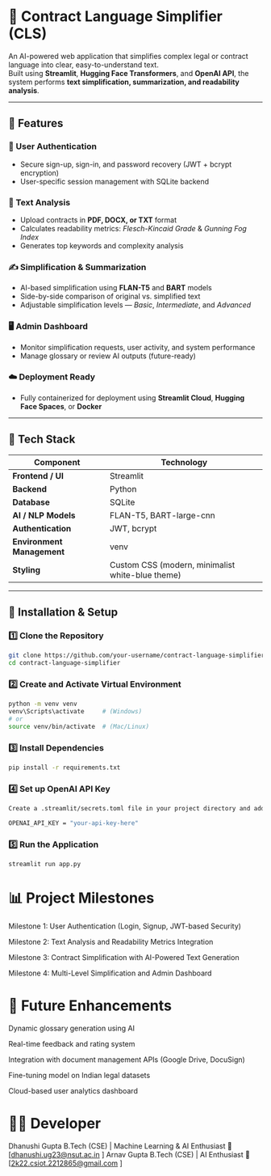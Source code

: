 # 📄 Contract Language Simplifier (CLS)

An AI-powered web application that simplifies complex legal or contract language into clear, easy-to-understand text.  
Built using **Streamlit**, **Hugging Face Transformers**, and **OpenAI API**, the system performs **text simplification, summarization, and readability analysis**.

---

## 🚀 Features

### 🔐 User Authentication
- Secure sign-up, sign-in, and password recovery (JWT + bcrypt encryption)
- User-specific session management with SQLite backend

### 🧠 Text Analysis
- Upload contracts in **PDF, DOCX, or TXT** format
- Calculates readability metrics: *Flesch-Kincaid Grade* & *Gunning Fog Index*
- Generates top keywords and complexity analysis

### ✍️ Simplification & Summarization
- AI-based simplification using **FLAN-T5** and **BART** models
- Side-by-side comparison of original vs. simplified text
- Adjustable simplification levels — *Basic*, *Intermediate*, and *Advanced*

### 🖥️ Admin Dashboard
- Monitor simplification requests, user activity, and system performance
- Manage glossary or review AI outputs (future-ready)

### ☁️ Deployment Ready
- Fully containerized for deployment using **Streamlit Cloud**, **Hugging Face Spaces**, or **Docker**

---

## 🧩 Tech Stack

| Component | Technology |
|------------|-------------|
| **Frontend / UI** | Streamlit |
| **Backend** | Python |
| **Database** | SQLite |
| **AI / NLP Models** | FLAN-T5, BART-large-cnn |
| **Authentication** | JWT, bcrypt |
| **Environment Management** | venv |
| **Styling** | Custom CSS (modern, minimalist white-blue theme) |

---

## 🧰 Installation & Setup

### 1️⃣ Clone the Repository
```bash
git clone https://github.com/your-username/contract-language-simplifier.git
cd contract-language-simplifier
```
### 2️⃣ Create and Activate Virtual Environment
```bash
python -m venv venv
venv\Scripts\activate     # (Windows)
# or
source venv/bin/activate  # (Mac/Linux)

```
### 3️⃣ Install Dependencies
```bash 
pip install -r requirements.txt

```
### 4️⃣ Set up OpenAI API Key
```bash 
Create a .streamlit/secrets.toml file in your project directory and add the following:

OPENAI_API_KEY = "your-api-key-here"
```
### 5️⃣ Run the Application
```bash 
streamlit run app.py

```
# 📊 Project Milestones

Milestone 1: User Authentication (Login, Signup, JWT-based Security)

Milestone 2: Text Analysis and Readability Metrics Integration

Milestone 3: Contract Simplification with AI-Powered Text Generation

Milestone 4: Multi-Level Simplification and Admin Dashboard


# 🔮 Future Enhancements

Dynamic glossary generation using AI

Real-time feedback and rating system

Integration with document management APIs (Google Drive, DocuSign)

Fine-tuning model on Indian legal datasets

Cloud-based user analytics dashboard

# 👩‍💻 Developer

Dhanushi Gupta
B.Tech (CSE) | Machine Learning & AI Enthusiast
📧 [dhanushi.ug23@nsut.ac.in
]
Arnav Gupta
B.Tech (CSE) | AI Enthusiast
📧 [2k22.csiot.2212865@gmail.com
]
